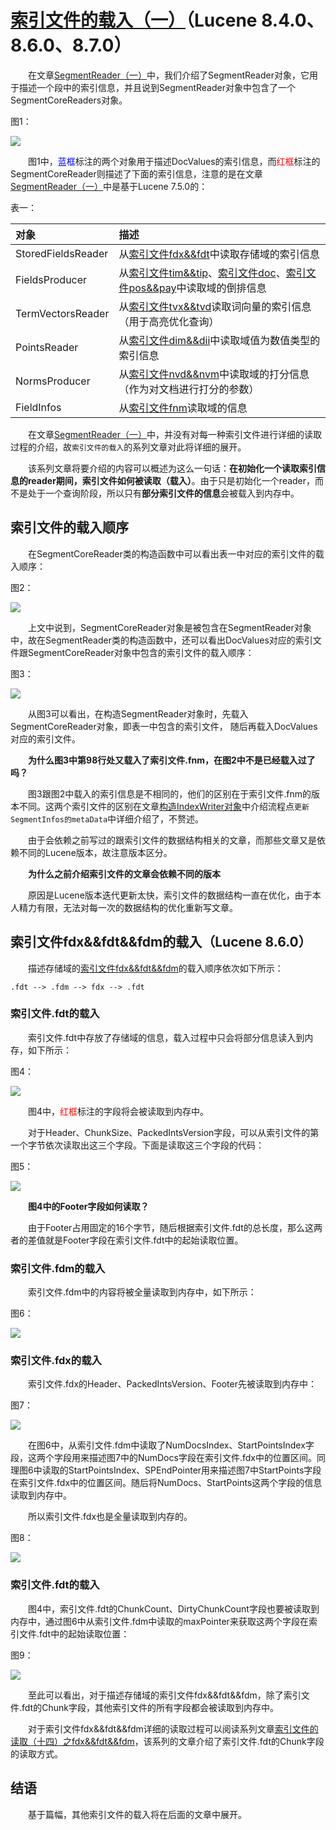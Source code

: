 # [索引文件的载入（一）](https://www.amazingkoala.com.cn/Lucene/Index/)（Lucene 8.4.0、8.6.0、8.7.0）

&emsp;&emsp;在文章[SegmentReader（一）](https://www.amazingkoala.com.cn/Lucene/Index/2019/1014/99.html)中，我们介绍了SegmentReader对象，它用于描述一个段中的索引信息，并且说到SegmentReader对象中包含了一个SegmentCoreReaders对象。

图1：

<img src="http://www.amazingkoala.com.cn/uploads/lucene/index/索引文件的载入/索引文件的载入（一）/1.png">

&emsp;&emsp;图1中，<font color=blue>蓝框</font>标注的两个对象用于描述DocValues的索引信息，而<font color=red>红框</font>标注的SegmentCoreReader则描述了下面的索引信息，注意的是在文章[SegmentReader（一）](https://www.amazingkoala.com.cn/Lucene/Index/2019/1014/99.html)中是基于Lucene 7.5.0的：

表一：

| 对象               | 描述                                                         |
| :----------------- | :----------------------------------------------------------- |
| StoredFieldsReader | 从[索引文件fdx&&fdt](https://www.amazingkoala.com.cn/Lucene/suoyinwenjian/2019/0301/38.html)中读取存储域的索引信息 |
| FieldsProducer     | 从[索引文件tim&&tip](https://www.amazingkoala.com.cn/Lucene/suoyinwenjian/2019/0401/43.html)、[索引文件doc](https://www.amazingkoala.com.cn/Lucene/suoyinwenjian/2019/0324/42.html)、[索引文件pos&&pay](https://www.amazingkoala.com.cn/Lucene/suoyinwenjian/2019/0324/41.html)中读取域的倒排信息 |
| TermVectorsReader  | 从[索引文件tvx&&tvd](https://www.amazingkoala.com.cn/Lucene/suoyinwenjian/2019/0429/56.html)读取词向量的索引信息（用于高亮优化查询） |
| PointsReader       | 从[索引文件dim&&dii](https://www.amazingkoala.com.cn/Lucene/suoyinwenjian/2019/0424/53.html)中读取域值为数值类型的索引信息 |
| NormsProducer      | 从[索引文件nvd&&nvm](https://www.amazingkoala.com.cn/Lucene/suoyinwenjian/2019/0305/39.html)中读取域的打分信息（作为对文档进行打分的参数） |
| FieldInfos         | 从[索引文件fnm](https://www.amazingkoala.com.cn/Lucene/suoyinwenjian/2019/0606/64.html)读取域的信息 |

&emsp;&emsp;在文章[SegmentReader（一）](https://www.amazingkoala.com.cn/Lucene/Index/2019/1014/99.html)中，并没有对每一种索引文件进行详细的读取过程的介绍，故`索引文件的载入`的系列文章对此将详细的展开。

&emsp;&emsp;该系列文章将要介绍的内容可以概述为这么一句话：**在初始化一个读取索引信息的reader期间，索引文件如何被读取（载入）**。由于只是初始化一个reader，而不是处于一个查询阶段，所以只有**部分索引文件的信息**会被载入到内存中。

## 索引文件的载入顺序

&emsp;&emsp;在SegmentCoreReader类的构造函数中可以看出表一中对应的索引文件的载入顺序：

图2：

<img src="http://www.amazingkoala.com.cn/uploads/lucene/index/索引文件的载入/索引文件的载入（一）/2.png">

&emsp;&emsp;上文中说到，SegmentCoreReader对象是被包含在SegmentReader对象中，故在SegmentReader类的构造函数中，还可以看出DocValues对应的索引文件跟SegmentCoreReader对象中包含的索引文件的载入顺序：

图3：

<img src="http://www.amazingkoala.com.cn/uploads/lucene/index/索引文件的载入/索引文件的载入（一）/3.png">

&emsp;&emsp;从图3可以看出，在构造SegmentReader对象时，先载入SegmentCoreReader对象，即表一中包含的索引文件， 随后再载入DocValues对应的索引文件。

&emsp;&emsp;**为什么图3中第98行处又载入了索引文件.fnm，在图2中不是已经载入过了吗？**

&emsp;&emsp;图3跟图2中载入的索引信息是不相同的，他们的区别在于索引文件.fnm的版本不同。这两个索引文件的区别在文章[构造IndexWriter对象](https://www.amazingkoala.com.cn/Lucene/Index/2019/1205/114.html)中介绍流程点`更新SegmentInfos的metaData`中详细介绍了，不赘述。

&emsp;&emsp;由于会依赖之前写过的跟索引文件的数据结构相关的文章，而那些文章又是依赖不同的Lucene版本，故注意版本区分。

&emsp;&emsp;**为什么之前介绍索引文件的文章会依赖不同的版本**

&emsp;&emsp;原因是Lucene版本迭代更新太快，索引文件的数据结构一直在优化，由于本人精力有限，无法对每一次的数据结构的优化重新写文章。

## 索引文件fdx&&fdt&&fdm的载入（Lucene 8.6.0）

&emsp;&emsp;描述存储域的[索引文件fdx&&fdt&&fdm](https://www.amazingkoala.com.cn/Lucene/suoyinwenjian/2020/1013/169.html)的载入顺序依次如下所示：

```text
.fdt --> .fdm --> fdx --> .fdt
```

### 索引文件.fdt的载入

&emsp;&emsp;索引文件.fdt中存放了存储域的信息，载入过程中只会将部分信息读入到内存，如下所示：

图4：

<img src="http://www.amazingkoala.com.cn/uploads/lucene/index/索引文件的载入/索引文件的载入（一）/4.png">

&emsp;&emsp;图4中，<font color=red>红框</font>标注的字段将会被读取到内存中。

&emsp;&emsp;对于Header、ChunkSize、PackedIntsVersion字段，可以从索引文件的第一个字节依次读取出这三个字段。下面是读取这三个字段的代码：

图5：

<img src="http://www.amazingkoala.com.cn/uploads/lucene/index/索引文件的载入/索引文件的载入（一）/5.png">

&emsp;&emsp;**图4中的Footer字段如何读取？**

&emsp;&emsp;由于Footer占用固定的16个字节，随后根据索引文件.fdt的总长度，那么这两者的差值就是Footer字段在索引文件.fdt中的起始读取位置。

### 索引文件.fdm的载入

&emsp;&emsp;索引文件.fdm中的内容将被全量读取到内存中，如下所示：

图6：

<img src="http://www.amazingkoala.com.cn/uploads/lucene/index/索引文件的载入/索引文件的载入（一）/6.png">

### 索引文件.fdx的载入

&emsp;&emsp;索引文件.fdx的Header、PackedIntsVersion、Footer先被读取到内存中：

图7：

<img src="http://www.amazingkoala.com.cn/uploads/lucene/index/索引文件的载入/索引文件的载入（一）/7.png">

&emsp;&emsp;在图6中，从索引文件.fdm中读取了NumDocsIndex、StartPointsIndex字段，这两个字段用来描述图7中的NumDocs字段在索引文件.fdx中的位置区间。同理图6中读取的StartPointsIndex、SPEndPointer用来描述图7中StartPoints字段在索引文件.fdx中的位置区间。随后将NumDocs、StartPoints这两个字段的信息读取到内存中。

&emsp;&emsp;所以索引文件.fdx也是全量读取到内存的。

图8：

<img src="http://www.amazingkoala.com.cn/uploads/lucene/index/索引文件的载入/索引文件的载入（一）/8.png">

### 索引文件.fdt的载入

&emsp;&emsp;图4中，索引文件.fdt的ChunkCount、DirtyChunkCount字段也要被读取到内存中，通过图6中从索引文件.fdm中读取的maxPointer来获取这两个字段在索引文件.fdt中的起始读取位置：

图9：

<img src="http://www.amazingkoala.com.cn/uploads/lucene/index/索引文件的载入/索引文件的载入（一）/9.png">

&emsp;&emsp;至此可以看出，对于描述存储域的索引文件fdx&&fdt&&fdm，除了索引文件.fdt的Chunk字段，其他索引文件的所有字段都会被读取到内存中。

&emsp;&emsp;对于索引文件fdx&&fdt&&fdm详细的读取过程可以阅读系列文章[索引文件的读取（十四）之fdx&&fdt&&fdm](https://www.amazingkoala.com.cn/Lucene/Search/2020/1102/174.html)，该系列的文章介绍了索引文件.fdt的Chunk字段的读取方式。

## 结语

&emsp;&emsp;基于篇幅，其他索引文件的载入将在后面的文章中展开。



